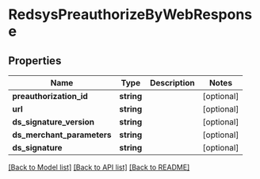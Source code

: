 # RedsysPreauthorizeByWebResponse

## Properties
Name | Type | Description | Notes
------------ | ------------- | ------------- | -------------
**preauthorization_id** | **string** |  | [optional] 
**url** | **string** |  | [optional] 
**ds_signature_version** | **string** |  | [optional] 
**ds_merchant_parameters** | **string** |  | [optional] 
**ds_signature** | **string** |  | [optional] 

[[Back to Model list]](../README.md#documentation-for-models) [[Back to API list]](../README.md#documentation-for-api-endpoints) [[Back to README]](../README.md)


